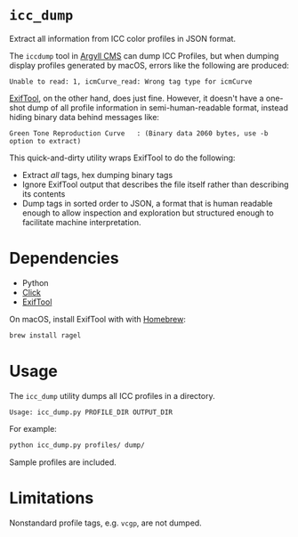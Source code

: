 # `icc_dump`

Extract all information from ICC color profiles in JSON format.

The `iccdump` tool in [Argyll CMS](http://www.argyllcms.com/) can dump ICC
Profiles, but when dumping display profiles generated by macOS, errors like the
following are produced:
```
Unable to read: 1, icmCurve_read: Wrong tag type for icmCurve
```

[ExifTool](https://exiftool.org/), on the other hand, does just fine.  However,
it doesn't have a one-shot dump of all profile information in
semi-human-readable format, instead hiding binary data behind messages like:

```
Green Tone Reproduction Curve   : (Binary data 2060 bytes, use -b option to extract)
```

This quick-and-dirty utility wraps ExifTool to do the following:

* Extract _all_ tags, hex dumping binary tags
* Ignore ExifTool output that describes the file itself rather than describing
  its contents
* Dump tags in sorted order to JSON, a format that is human readable enough to
  allow inspection and exploration but structured enough to facilitate machine
  interpretation.

# Dependencies
* Python
* [Click](https://click.palletsprojects.com/en/7.x/)
* [ExifTool](https://exiftool.org/)

On macOS, install ExifTool with with [Homebrew](https://brew.sh/):
```bash
brew install ragel
```

# Usage
The `icc_dump` utility dumps all ICC profiles in a directory.

```
Usage: icc_dump.py PROFILE_DIR OUTPUT_DIR
```

For example:

```bash
python icc_dump.py profiles/ dump/
```

Sample profiles are included.

# Limitations
Nonstandard profile tags, e.g. `vcgp`, are not dumped.
